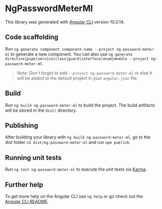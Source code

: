 # NgPasswordMeterMl

This library was generated with [Angular CLI](https://github.com/angular/angular-cli) version 10.0.14.

## Code scaffolding

Run `ng generate component component-name --project ng-password-meter-ml` to generate a new component. You can also use `ng generate directive|pipe|service|class|guard|interface|enum|module --project ng-password-meter-ml`.
> Note: Don't forget to add `--project ng-password-meter-ml` or else it will be added to the default project in your `angular.json` file. 

## Build

Run `ng build ng-password-meter-ml` to build the project. The build artifacts will be stored in the `dist/` directory.

## Publishing

After building your library with `ng build ng-password-meter-ml`, go to the dist folder `cd dist/ng-password-meter-ml` and run `npm publish`.

## Running unit tests

Run `ng test ng-password-meter-ml` to execute the unit tests via [Karma](https://karma-runner.github.io).

## Further help

To get more help on the Angular CLI use `ng help` or go check out the [Angular CLI README](https://github.com/angular/angular-cli/blob/master/README.md).
